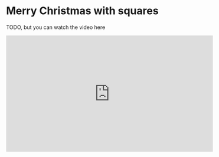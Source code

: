# Merry Christmas with squares
TODO, but you can watch the video here
<iframe width="560" height="315" src="https://www.youtube.com/embed/Gyp2LQgBBoA" frameborder="0" allowfullscreen></iframe>